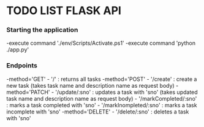# TODO LIST FLASK API

### Starting the application

-execute command './env/Scripts/Activate.ps1'
-execute command 'python ./app.py'

### Endpoints

-method='GET' - '/' : returns all tasks
-method='POST' - '/create' : create a new task (takes task name and description name as request body)
-method='PATCH' - '/update/:sno' : updates a task with 'sno' (takes updated task name and description name as request body) - '/markCompleted/:sno' : marks a task completed with 'sno' - '/markInompleted/:sno' : marks a task incomplete with 'sno'
-method='DELETE' - '/delete/:sno' : deletes a task with 'sno'

